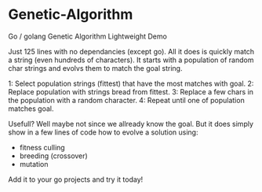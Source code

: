# Genetic-Algorithm
Go / golang Genetic Algorithm Lightweight Demo

Just 125 lines with no dependancies (except go).
All it does is quickly match a string (even hundreds of characters).
It starts with a population of random char strings and evolvs them to match the goal string.

1: Select population strings (fittest) that have the most matches with goal.
2: Replace population with strings bread from fittest.
3: Replace a few chars in the population with a random character.
4: Repeat until one of population matches goal.

Usefull? Well maybe not since we allready know the goal.
But it does simply show in a few lines of code how to evolve a solution using:
* fitness culling
* breeding (crossover)
* mutation

Add it to your go projects and try it today!
